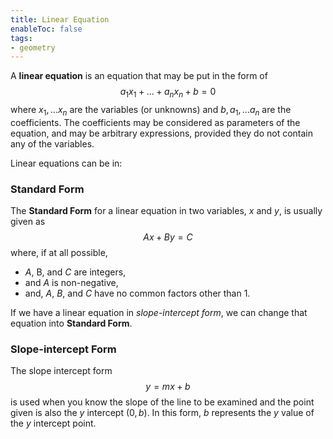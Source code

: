 ```yaml
---
title: Linear Equation
enableToc: false
tags: 
- geometry
---
```


A **linear equation** is an equation that may be  put in the form of
$$
a_1x_1 + ... + a_nx_n + b = 0
$$
where $x_1,... x_n$ are the variables (or unknowns) and $b, a_1, ... a_n$ are the coefficients.
The coefficients may be considered as parameters of the equation, and may be arbitrary expressions, provided they do not contain any of the variables. 

Linear equations can be in:

### Standard Form

The **Standard Form** for a linear equation in two variables, $x$ and $y$, is usually given as
$$
Ax + By = C$$
where, if at all possible,
- $A$, B, and $C$ are integers, 
- and $A$ is non-negative, 
- and, $A$, $B$, and $C$ have no common factors other than 1.

If we have a linear equation in *slope-intercept form*, we can change that equation into **Standard Form**.

### Slope-intercept Form

The slope intercept form $$y = mx + b$$is used when you know the slope of the line to be examined and the point given is also the $y$ intercept $(0, b)$. In this form, $b$ represents the $y$ value of the $y$ intercept point.